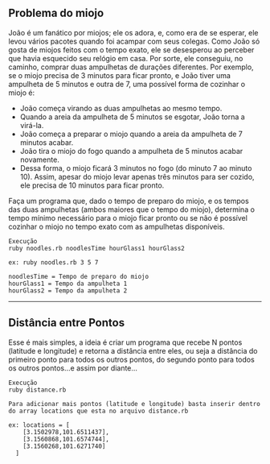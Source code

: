 ## Problema do miojo

João é um fanático por miojos; ele os adora, e, como era de se esperar, ele levou vários pacotes quando foi acampar com seus colegas. Como João só gosta de miojos feitos com o tempo exato, ele se desesperou ao perceber que havia esquecido seu relógio em casa. Por sorte, ele conseguiu, no caminho, comprar duas ampulhetas de durações diferentes. Por exemplo, se o miojo precisa de 3 minutos para ficar pronto, e João tiver uma ampulheta de 5 minutos e outra de 7, uma possível forma de cozinhar o miojo é:

- João começa virando as duas ampulhetas ao mesmo tempo.
- Quando a areia da ampulheta de 5 minutos se esgotar, João torna a virá-la.
- João começa a preparar o miojo quando a areia da ampulheta de 7 minutos acabar.
- João tira o miojo do fogo quando a ampulheta de 5 minutos acabar novamente.
- Dessa forma, o miojo ficará 3 minutos no fogo (do minuto 7 ao minuto 10). Assim, apesar do miojo levar apenas três minutos para ser cozido, ele precisa de 10 minutos para ficar pronto.

Faça um programa que, dado o tempo de preparo do miojo, e os tempos das duas ampulhetas (ambos maiores que o tempo do miojo), determina o tempo mínimo necessário para o miojo ficar pronto ou se não é possível cozinhar o miojo no tempo exato com as ampulhetas disponíveis.

```
Execução
ruby noodles.rb noodlesTime hourGlass1 hourGlass2

ex: ruby noodles.rb 3 5 7

noodlesTime = Tempo de preparo do miojo
hourGlass1 = Tempo da ampulheta 1
hourGlass2 = Tempo da ampulheta 2
```
--------------------------------------------------------------------

## Distância entre Pontos

Esse é mais simples, a ideia é criar um programa que recebe N pontos
(latitude e longitude) e retorna a distância entre eles, ou seja a
distância do primeiro ponto para todos os outros pontos, do segundo
ponto para todos os outros pontos…e assim por diante...

```
Execução
ruby distance.rb

Para adicionar mais pontos (latitude e longitude) basta inserir dentro do array locations que esta no arquivo distance.rb

ex: locations = [
    [3.1502978,101.6511437],
    [3.1560868,101.6574744],
    [3.1560268,101.6271740]
  ]
```